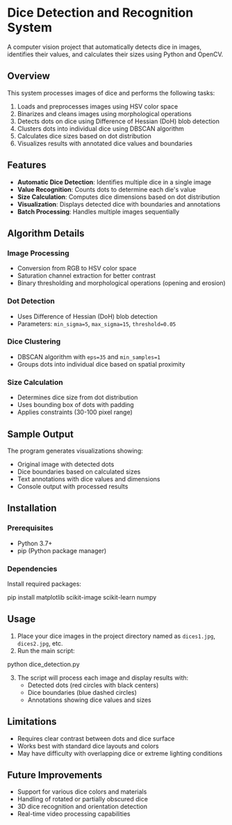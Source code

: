 # Dice Detection and Recognition System

A computer vision project that automatically detects dice in images, identifies their values, and calculates their sizes using Python and OpenCV.

## Overview

This system processes images of dice and performs the following tasks:
1. Loads and preprocesses images using HSV color space
2. Binarizes and cleans images using morphological operations
3. Detects dots on dice using Difference of Hessian (DoH) blob detection
4. Clusters dots into individual dice using DBSCAN algorithm
5. Calculates dice sizes based on dot distribution
6. Visualizes results with annotated dice values and boundaries

## Features

- **Automatic Dice Detection**: Identifies multiple dice in a single image
- **Value Recognition**: Counts dots to determine each die's value
- **Size Calculation**: Computes dice dimensions based on dot distribution
- **Visualization**: Displays detected dice with boundaries and annotations
- **Batch Processing**: Handles multiple images sequentially

## Algorithm Details

### Image Processing
- Conversion from RGB to HSV color space
- Saturation channel extraction for better contrast
- Binary thresholding and morphological operations (opening and erosion)

### Dot Detection
- Uses Difference of Hessian (DoH) blob detection
- Parameters: `min_sigma=5`, `max_sigma=15`, `threshold=0.05`

### Dice Clustering
- DBSCAN algorithm with `eps=35` and `min_samples=1`
- Groups dots into individual dice based on spatial proximity

### Size Calculation
- Determines dice size from dot distribution
- Uses bounding box of dots with padding
- Applies constraints (30-100 pixel range)

## Sample Output

The program generates visualizations showing:
- Original image with detected dots
- Dice boundaries based on calculated sizes
- Text annotations with dice values and dimensions
- Console output with processed results


## Installation

### Prerequisites

- Python 3.7+
- pip (Python package manager)

### Dependencies

Install required packages:

pip install matplotlib scikit-image scikit-learn numpy

## Usage

1. Place your dice images in the project directory named as `dices1.jpg`, `dices2.jpg`, etc.
2. Run the main script:

python dice_detection.py


3. The script will process each image and display results with:
   - Detected dots (red circles with black centers)
   - Dice boundaries (blue dashed circles)
   - Annotations showing dice values and sizes


## Limitations

- Requires clear contrast between dots and dice surface
- Works best with standard dice layouts and colors
- May have difficulty with overlapping dice or extreme lighting conditions

## Future Improvements

- Support for various dice colors and materials
- Handling of rotated or partially obscured dice
- 3D dice recognition and orientation detection
- Real-time video processing capabilities
